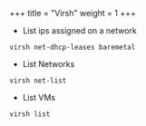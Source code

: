 +++
title = "Virsh"
weight = 1
+++

- List ips assigned on a network
```
virsh net-dhcp-leases baremetal
```

- List Networks
```
virsh net-list
```

- List VMs
```
virsh list
```
